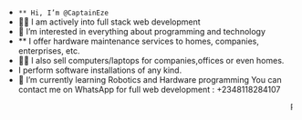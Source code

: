 - <code>** Hi, I’m @CaptainEze</code>
- 🌟🌟 I am actively into full stack web development 
- 👀 I’m interested in everything about programming and technology
- ** I offer hardware maintenance services to homes, companies, enterprises, etc.
- 🌟🌟 I also sell computers/laptops for companies,offices or even homes.
- I perform software installations of any kind. 
- 🌱 I’m currently learning Robotics and Hardware programming 
     You can contact me on WhatsApp for full web development : +2348118284107

<marquee>Php__python__c++__javascript__sql__c__kotlin__node__dart</marquee>
<!---
CaptainEze/CaptainEze is a ✨ special ✨ repository because its `README.md` (this file) appears on your GitHub profile.
You can click the Preview link to take a look at your changes.
--->
